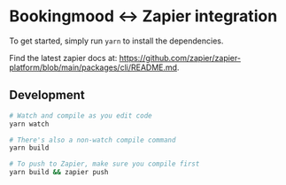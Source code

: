 # Bookingmood <-> Zapier integration

To get started, simply run `yarn` to install the dependencies.

Find the latest zapier docs at: https://github.com/zapier/zapier-platform/blob/main/packages/cli/README.md.

## Development

```bash
# Watch and compile as you edit code
yarn watch

# There's also a non-watch compile command
yarn build

# To push to Zapier, make sure you compile first
yarn build && zapier push
```
